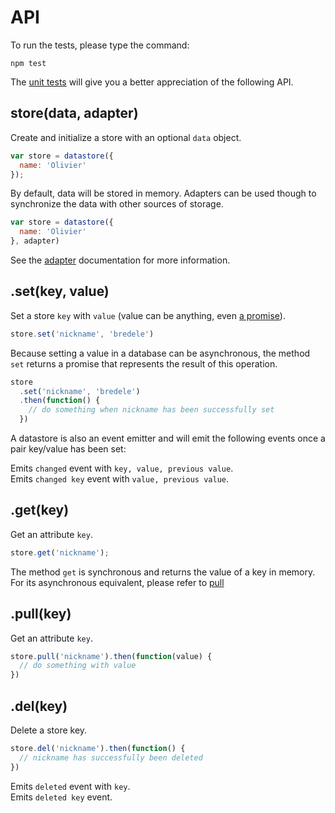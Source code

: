 # API

To run the tests, please type the command:

```shell
npm test
```

The [unit tests](/test) will give you a better appreciation of the following API.

## store(data, adapter)

  Create and initialize a store with an optional `data` object.

```js
var store = datastore({
  name: 'Olivier'
});
```

By default, data will be stored in memory. Adapters can be used though to synchronize the data
with other sources of storage.

```js
var store = datastore({
  name: 'Olivier'
}, adapter)
```

See the [adapter](/docs/adapter.md) documentation for more information.

## .set(key, value)

 Set a store `key` with `value` (value can be anything, even [a promise](/examples)).

```js
store.set('nickname', 'bredele')
```

Because setting a value in a database can be asynchronous, the method `set` returns a promise that represents the result of this operation.

```js
store
  .set('nickname', 'bredele')
  .then(function() {
    // do something when nickname has been successfully set
  })
```

A datastore is also an event emitter and will emit the following events once a pair key/value has been set:

  Emits `changed` event with `key, value, previous value`.<br>
  Emits `changed key` event with `value, previous value`.


## .get(key)

 Get an attribute `key`.

```js
store.get('nickname');
```

The method `get` is synchronous and returns the value of a key in memory. For its asynchronous equivalent, please refer to [pull](#pull)

## .pull(key)

 Get an attribute `key`.

```js
store.pull('nickname').then(function(value) {
  // do something with value
})
```

## .del(key)

 Delete a store key.

```js
store.del('nickname').then(function() {
  // nickname has successfully been deleted
})
```

  Emits `deleted` event with `key`.<br>
  Emits `deleted key` event.

